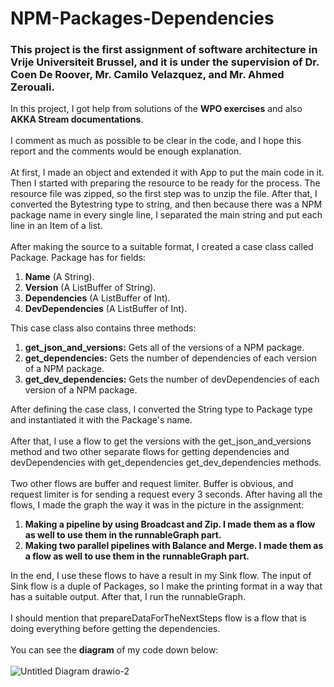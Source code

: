 # NPM-Packages-Dependencies
### This project is the first assignment of software architecture in Vrije Universiteit Brussel, and it is under the supervision of Dr. Coen De Roover, Mr. Camilo Velazquez, and Mr. Ahmed Zerouali.
In this project, I got help from solutions of the **WPO exercises** and also **AKKA Stream documentations**.<br><br>
I comment as much as possible to be clear in the code, and I hope this report and the comments would be enough explanation.<br><br>
At first, I made an object and extended it with App to put the main code in it. Then I started with preparing the resource to be ready for the process. The resource file was zipped, so the first step was to unzip the file. After that, I converted the Bytestring type to string, and then because there was a NPM package name in every single line, I separated the main string and put each line in an Item of a list.<br><br>
After making the source to a suitable format, I created a case class called Package. Package has for fields:<br>
1. **Name** (A String).
2. **Version** (A ListBuffer of String).
3. **Dependencies** (A ListBuffer of Int).
4. **DevDependencies** (A ListBuffer of Int).

This case class also contains three methods:<br>
1. **get_json_and_versions:** Gets all of the versions of a NPM package.
2. **get_dependencies:** Gets the number of dependencies of each version of a NPM package.
3. **get_dev_dependencies:** Gets the number of devDependencies of each version of a NPM package.

After defining the case class, I converted the String type to Package type and instantiated it with the Package's name.<br><br>
After that, I use a flow to get the versions with the get_json_and_versions method and two other separate flows for getting dependencies and devDependencies with get_dependencies get_dev_dependencies methods.<br><br>
Two other flows are buffer and request limiter. Buffer is obvious, and request limiter is for sending a request every 3 seconds.
After having all the flows, I made the graph the way it was in the picture in the assignment:<br>
1. **Making a pipeline by using Broadcast and Zip. I made them as a flow as well to use them in the runnableGraph part.**
2. **Making two parallel pipelines with Balance and Merge. I made them as a flow as well to use them in the runnableGraph part.**

In the end, I use these flows to have a result in my Sink flow. The input of Sink flow is a duple of Packages, so I make the printing format in a way that has a suitable output. After that, I run the runnableGraph.<br><br>
I should mention that prepareDataForTheNextSteps flow is a flow that is doing everything before getting the dependencies.<br><br>
You can see the **diagram** of my code down below:<br><br>
![Untitled Diagram drawio-2](https://user-images.githubusercontent.com/44583966/144112866-fafdcba0-382b-4d63-916d-f05ca922fa8c.png)
